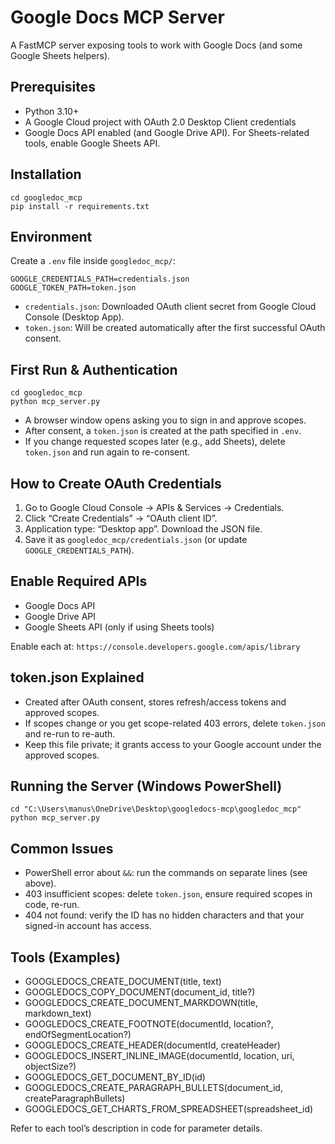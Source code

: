 Google Docs MCP Server
=======================

A FastMCP server exposing tools to work with Google Docs (and some Google Sheets helpers).

Prerequisites
-------------
- Python 3.10+
- A Google Cloud project with OAuth 2.0 Desktop Client credentials
- Google Docs API enabled (and Google Drive API). For Sheets-related tools, enable Google Sheets API.

Installation
------------
```
cd googledoc_mcp
pip install -r requirements.txt
```

Environment
-----------
Create a `.env` file inside `googledoc_mcp/`:
```
GOOGLE_CREDENTIALS_PATH=credentials.json
GOOGLE_TOKEN_PATH=token.json
```
- `credentials.json`: Downloaded OAuth client secret from Google Cloud Console (Desktop App).
- `token.json`: Will be created automatically after the first successful OAuth consent.

First Run & Authentication
--------------------------
```
cd googledoc_mcp
python mcp_server.py
```
- A browser window opens asking you to sign in and approve scopes.
- After consent, a `token.json` is created at the path specified in `.env`.
- If you change requested scopes later (e.g., add Sheets), delete `token.json` and run again to re-consent.

How to Create OAuth Credentials
-------------------------------
1. Go to Google Cloud Console → APIs & Services → Credentials.
2. Click “Create Credentials” → “OAuth client ID”.
3. Application type: “Desktop app”. Download the JSON file.
4. Save it as `googledoc_mcp/credentials.json` (or update `GOOGLE_CREDENTIALS_PATH`).

Enable Required APIs
--------------------
- Google Docs API
- Google Drive API
- Google Sheets API (only if using Sheets tools)

Enable each at: `https://console.developers.google.com/apis/library`

token.json Explained
--------------------
- Created after OAuth consent, stores refresh/access tokens and approved scopes.
- If scopes change or you get scope-related 403 errors, delete `token.json` and re-run to re-auth.
- Keep this file private; it grants access to your Google account under the approved scopes.

Running the Server (Windows PowerShell)
---------------------------------------
```
cd "C:\Users\manus\OneDrive\Desktop\googledocs-mcp\googledoc_mcp"
python mcp_server.py
```

Common Issues
-------------
- PowerShell error about `&&`: run the commands on separate lines (see above).
- 403 insufficient scopes: delete `token.json`, ensure required scopes in code, re-run.
- 404 not found: verify the ID has no hidden characters and that your signed-in account has access.

Tools (Examples)
----------------
- GOOGLEDOCS_CREATE_DOCUMENT(title, text)
- GOOGLEDOCS_COPY_DOCUMENT(document_id, title?)
- GOOGLEDOCS_CREATE_DOCUMENT_MARKDOWN(title, markdown_text)
- GOOGLEDOCS_CREATE_FOOTNOTE(documentId, location?, endOfSegmentLocation?)
- GOOGLEDOCS_CREATE_HEADER(documentId, createHeader)
- GOOGLEDOCS_INSERT_INLINE_IMAGE(documentId, location, uri, objectSize?)
- GOOGLEDOCS_GET_DOCUMENT_BY_ID(id)
- GOOGLEDOCS_CREATE_PARAGRAPH_BULLETS(document_id, createParagraphBullets)
- GOOGLEDOCS_GET_CHARTS_FROM_SPREADSHEET(spreadsheet_id)

Refer to each tool’s description in code for parameter details.


